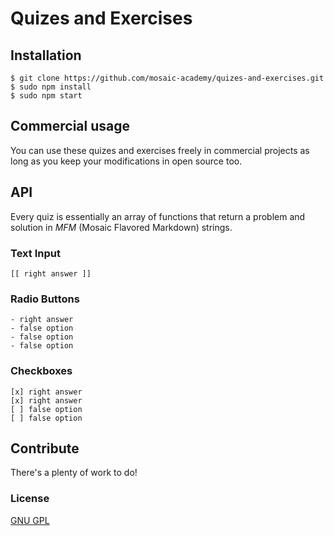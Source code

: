 # Quizes and Exercises

## Installation

    $ git clone https://github.com/mosaic-academy/quizes-and-exercises.git
    $ sudo npm install
    $ sudo npm start

## Commercial usage
You can use these quizes and exercises freely in commercial projects as long as you keep your modifications in open source too.

## API
Every quiz is essentially an array of functions that return a problem and solution in _MFM_ (Mosaic Flavored Markdown) strings.

### Text Input

    [[ right answer ]]

### Radio Buttons

    - right answer
    - false option
    - false option
    - false option

### Checkboxes

    [x] right answer
    [x] right answer
    [ ] false option
    [ ] false option

## Contribute
There's a plenty of work to do!

### License
[GNU GPL](https://github.com/mosaic-academy/quizes-and-exercises/blob/master/LICENSE)